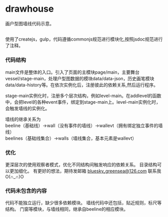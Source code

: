 # drawhouse
画户型图墙线代码示意。

##
使用了createjs，gulp，代码遵循commonjs规范进行模块化,按照jsdoc规范进行了注释。

### 代码结构

main文件是整体的入口。引入了页面的主模块page/main，主要舞台vessel/stage-main，处理户型图数据的模块data/data-json，历史画笔模块data/data-history等。在依次实例化后，注册彼此的依赖关系,然后运行程序。

stage-main实例化时，注册多个层次结构，例如level-main。在addlevel的函数中，会把level的各种event事件，绑定到stage-main上。level-main实例化时，会触发墙线的实例化。

墙线的继承关系为 <br/>
beeline（基础线）->wall（没有事件的墙线）->wallevt（拥有绑定独立事件的墙线）<br/>
beelines（基础线集合）->walls（墙线集合，基本元素是wallevt）

### 优化
更深层次的使用观察者模式，优化不同结构间触发响应的依赖关系。
目录结构可以更加细化。
有更好的想法，期待发邮箱 bluesky_greensea@126.com 联系我
O(∩_∩)O 

### 代码未包含的内容
代码不能独立运行，缺少很多依赖模块。
墙线代码中还包括，贴近规则，标尺等结构。
门窗等模块，与墙线相同，继承自beeline的相应模块。

